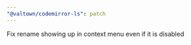 ```yaml
---
"@valtown/codemirror-ls": patch
---
```


Fix rename showing up in context menu even if it is disabled
